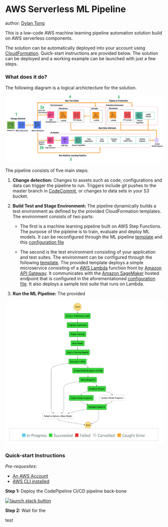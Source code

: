 # AWS Serverless ML Pipeline
author: [Dylan Tong](mailto:dylatong@amazon.com)

This is a low-code AWS machine learning pipeline automation solution build on AWS serverless components. 

The solution can be automatically deployed into your account using [CloudFormation](https://aws.amazon.com/cloudformation/). Quick-start instructions are provided below. The solution can be deployed and a working example can be launched with just a few steps.

### What does it do?

The following diagram is a logical archictecture for the solution. 

![architecture](/images/logical-architecture.png)

The pipeline consists of five main steps:

1. **Change detection:** Changes to assets such as code, configurations and data can trigger the pipeline to run. Triggers include git pushes to the master branch in [CodeCommit](https://aws.amazon.com/codecommit/), or changes to data sets in your S3 bucket.

2. **Build Test and Stage Environment:** The pipeline dynamically builds a test environment as defined by the provided CloudFormation templates. The environment consists of two parts: 

      * The first is a machine learning pipeline built on AWS Step Functions. The purpose of the pipleine is to train, evaluate and deploy ML models. It can be reconfigured through the ML pipeline [template](/cf/mlops-ml-pipeline.yaml) and this [configuration file](/config/ml-pipeline-config.json)

      * The second is the test environment consisting of your application and test suites. The environment can be configured through the following [template](/cf/mlops-test-env.yaml). The provided template deploys a simple microservice consisting of a [AWS Lambda](https://aws.amazon.com/lambda/) function front by [Amazon API Gateway](https://aws.amazon.com/api-gateway/). It communicates with the [Amazon SageMaker](https://aws.amazon.com/sagemaker/) hosted endpoint that is configured in the aforementationed [configuration file](/config/ml-pipeline-config.json). It also deploys a sample test suite that runs on Lambda.
      
3. **Run the ML Pipeline:** The provided

![SFN-pipeline](/images/sfn-ml-pipeline.png)

### Quick-start Instructions

*Pre-requesites*:
* [An AWS Account](https://aws.amazon.com/free/?all-free-tier.sort-by=item.additionalFields.SortRank&all-free-tier.sort-order=asc)
* [AWS CLI installed](https://aws.amazon.com/cli/)

**Step 1:** Deploy the CodePipeline CI/CD pipeline back-bone

<a href="https://console.aws.amazon.com/cloudformation/home?region=us-west-
2#/stacks/new?stackName=mlops-cicd&templateURL=https://dtong-public-fileshare.s3-us-west-2.amazonaws.com/aws-ml-pipeline/cf/mlops-cicd.yaml">
![launch stack button](https://s3.amazonaws.com/cloudformation-examples/cloudformation-launch-stack.png)</a>


**Step 2:** Wait for the 

test
